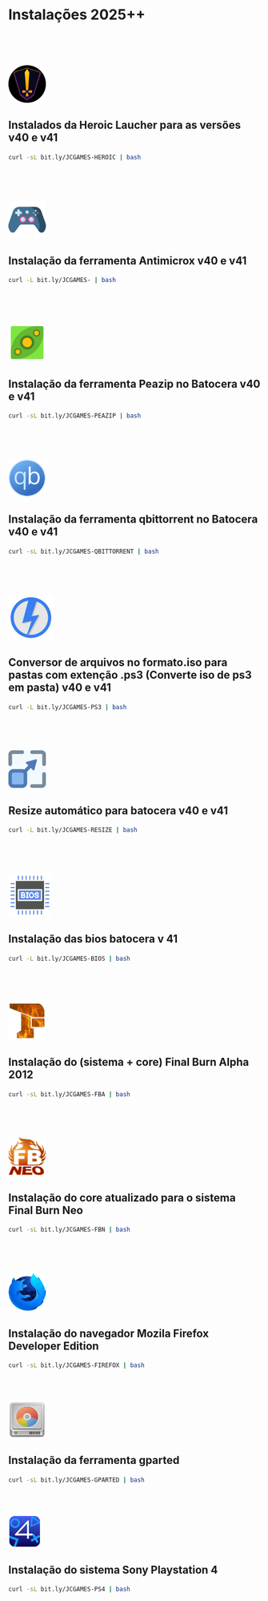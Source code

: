 # Instalações 2025++
<br><br> 




<br>

<img src="https://github.com/JeversonDiasSilva/releses/blob/main/apps/img/Heroic.png" width="75" height="75" />
<h2>Instalados da Heroic Laucher para as versões v40 e v41</h2>

```bash
curl -sL bit.ly/JCGAMES-HEROIC | bash
```


<br><br>





<br>

<img src="https://github.com/JeversonDiasSilva/releses/blob/main/apps/img/Antimicrox.png" width="75" height="75" />
<h2>Instalação da ferramenta Antimicrox v40 e v41</h2>

```bash
curl -L bit.ly/JCGAMES- | bash
```


<br><br>





<br>

<img src="https://github.com/JeversonDiasSilva/releses/blob/main/apps/img/Peazip.png" width="75" height="75" />
<h2>Instalação da ferramenta Peazip no Batocera v40 e v41</h2>

```bash
curl -sL bit.ly/JCGAMES-PEAZIP | bash
```


<br><br>




<br>

<img src="https://github.com/JeversonDiasSilva/releses/blob/main/apps/img/Qbittorrent.png" width="75" height="75" />
<h2>Instalação da ferramenta qbittorrent no Batocera v40 e v41</h2>

```bash
curl -sL bit.ly/JCGAMES-QBITTORRENT | bash
```


<br><br>






<br>

<img src="https://github.com/JeversonDiasSilva/releses/blob/main/apps/img/Ps3.png" width="90" height="90" />
<h2>Conversor de arquivos no formato.iso para pastas com extenção .ps3 (Converte iso de ps3 em pasta) v40 e v41</h2>

```bash
curl -L bit.ly/JCGAMES-PS3 | bash
```


<br><br>







<br>

<img src="https://github.com/JeversonDiasSilva/releses/blob/main/apps/img/Resize.png" width="75" height="75" />
<h2>Resize automático para  batocera v40 e v41</h2>

```bash
curl -L bit.ly/JCGAMES-RESIZE | bash
```


<br><br>




<br>

<img src="https://github.com/JeversonDiasSilva/releses/blob/main/apps/img/Bios.png" width="86" height="86" />
<h2>Instalação das bios batocera v 41</h2>

```bash
curl -L bit.ly/JCGAMES-BIOS | bash
```


<br><br>




<br>

<img src="https://github.com/JeversonDiasSilva/releses/blob/main/apps/img/Fba.png" width="75" height="75" />
<h2>Instalação do (sistema + core) Final Burn Alpha 2012</h2>

```bash
curl -sL bit.ly/JCGAMES-FBA | bash
```


<br><br>



<br>

<img src="https://github.com/JeversonDiasSilva/releses/blob/main/apps/img/Fbneo.png" width="75" height="75" />
<h2>Instalação do core atualizado para o sistema Final Burn Neo</h2>

```bash
curl -sL bit.ly/JCGAMES-FBN | bash
```







<br><br>



<br>

<img src="https://github.com/JeversonDiasSilva/releses/blob/main/apps/img/Firefox.png" width="75" height="75" />
<h2>Instalação do navegador Mozila Firefox Developer Edition</h2>

```bash
curl -sL bit.ly/JCGAMES-FIREFOX | bash
```




<br><br>





<img src="https://github.com/JeversonDiasSilva/releses/blob/main/apps/img/Gparted.png" width="75" height="75" />
<h2>Instalação da ferramenta gparted</h2>

```bash
curl -sL bit.ly/JCGAMES-GPARTED | bash
```




<br><br>

<img src="https://github.com/JeversonDiasSilva/releses/blob/main/apps/img/Shadps4.png" width="65" height="65" />
<h2>Instalação do sistema Sony Playstation 4</h2>

```bash
curl -sL bit.ly/JCGAMES-PS4 | bash
```
